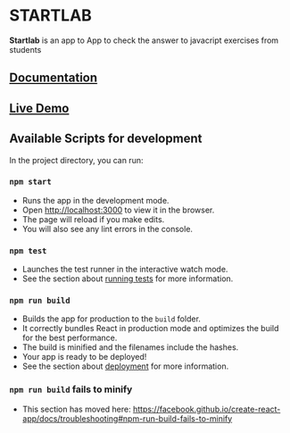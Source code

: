 # STARTLAB
**Startlab** is an app to App to check the answer to javacript exercises from students

## [Documentation](doc/README.md)
## [Live Demo](https://undefined-skylab.surge.sh)

## Available Scripts for development

In the project directory, you can run:

### `npm start`
- Runs the app in the development mode.<br>
- Open [http://localhost:3000](http://localhost:3000) to view it in the browser.
- The page will reload if you make edits.<br>
- You will also see any lint errors in the console.

### `npm test`
- Launches the test runner in the interactive watch mode.<br>
- See the section about [running tests](https://facebook.github.io/create-react-app/docs/running-tests) for more information.  

### `npm run build`
- Builds the app for production to the `build` folder.<br>
- It correctly bundles React in production mode and optimizes the build for the best performance.
- The build is minified and the filenames include the hashes.<br>
- Your app is ready to be deployed!
- See the section about [deployment](https://facebook.github.io/create-react-app/docs/deployment) for more information.

### `npm run build` fails to minify
- This section has moved here: https://facebook.github.io/create-react-app/docs/troubleshooting#npm-run-build-fails-to-minify